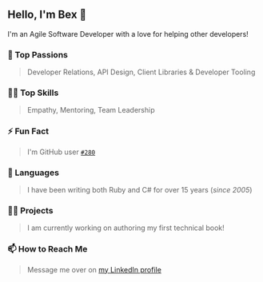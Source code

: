 ## Hello, I'm Bex 👋

I'm an Agile Software Developer with a love for helping other developers!

### 💝 Top Passions
> Developer Relations, API Design, Client Libraries & Developer Tooling

### 👩‍💻 Top Skills
> Empathy, Mentoring, Team Leadership

### ⚡ Fun Fact
> I'm GitHub user [`#280`](https://caius.github.io/github_id/#beccasaurus)

### 💎 Languages
> I have been writing both Ruby and C# for over 15 years (_since 2005_)
 
### 👩‍💻 Projects
> I am currently working on authoring my first technical book!

### 📫 How to Reach Me
> Message me over on [my LinkedIn profile](https://www.linkedin.com/in/rebeccataylorr/)

